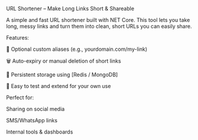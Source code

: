URL Shortener – Make Long Links Short & Shareable

A simple and fast URL shortener built with NET Core.
This tool lets you take long, messy links and turn them into clean, short URLs you can easily share.

Features:

🔐 Optional custom aliases (e.g., yourdomain.com/my-link)

🗑️ Auto-expiry or manual deletion of short links

💾 Persistent storage using [Redis / MongoDB]

🧪 Easy to test and extend for your own use

Perfect for:

Sharing on social media

SMS/WhatsApp links

Internal tools & dashboards
